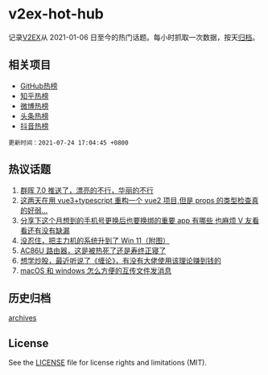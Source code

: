 # v2ex-hot-hub

 记录[V2EX](https://www.v2ex.com/)从 2021-01-06 日至今的热门话题。每小时抓取一次数据，按天[归档](archives)。
 
 ## 相关项目

- [GitHub热榜](https://github.com/lonnyzhang423/github-hot-hub)
- [知乎热榜](https://github.com/lonnyzhang423/zhihu-hot-hub)
- [微博热榜](https://github.com/lonnyzhang423/weibo-hot-hub)
- [头条热榜](https://github.com/lonnyzhang423/toutiao-hot-hub)
- [抖音热榜](https://github.com/lonnyzhang423/douyin-hot-hub)


 `更新时间：2021-07-24 17:04:45 +0800`

## 热议话题

1. [群晖 7.0 推送了，漂亮的不行，华丽的不行](https://www.v2ex.com/t/791375)
1. [这两天在用 vue3+typescript 重构一个 vue2 项目,但是 props 的类型检查真的好弱...](https://www.v2ex.com/t/791413)
1. [分享下这个月想到的手机号更换后也要换绑的重要 app 有哪些 也麻烦 V 友看看还有没有缺漏](https://www.v2ex.com/t/791465)
1. [没忍住，把主力机的系统升到了 Win 11（附图）](https://www.v2ex.com/t/791479)
1. [AC86U 路由器，这是被热死了还是寿终正寝了](https://www.v2ex.com/t/791460)
1. [想学炒股，最近听说了《缠论》，有没有大佬使用该理论赚到钱的](https://www.v2ex.com/t/791443)
1. [macOS 和 windows 怎么方便的互传文件发消息](https://www.v2ex.com/t/791401)

## 历史归档

[archives](archives)

## License

See the [LICENSE](LICENSE) file for license rights and limitations (MIT).
